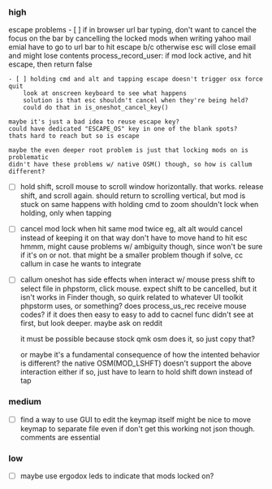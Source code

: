 ### high

escape problems
	- [ ] if in browser url bar typing, don't want to cancel the focus on the bar by cancelling the locked mods
		when writing yahoo mail emial have to go to url bar to hit escape b/c otherwise esc will close email and might lose contents
		process_record_user: if mod lock active, and hit escape, then return false

	- [ ] holding cmd and alt and tapping escape doesn't trigger osx force quit
		look at onscreen keyboard to see what happens
		solution is that esc shouldn't cancel when they're being held?
		could do that in is_oneshot_cancel_key()

	maybe it's just a bad idea to reuse escape key?
	could have dedicated "ESCAPE_OS" key in one of the blank spots?
	thats hard to reach but so is escape

	maybe the even deeper root problem is just that locking mods on is problematic
	didn't have these problems w/ native OSM() though, so how is callum different?




- [ ] hold shift, scroll mouse to scroll window horizontally. that works.
	release shift, and scroll again. should return to scrolling vertical, but mod is stuck on
	same happens with holding cmd to zoom
	shouldn't lock when holding, only when tapping

- [ ] cancel mod lock when hit same mod twice
	eg, alt alt would cancel instead of keeping it on
	that way don't have to move hand to hit esc
	hmmm, might cause problems w/ ambiguity though, since won't be sure if it's on or not.
		that might be a smaller problem though
	if solve, cc callum in case he wants to integrate

- [ ] callum oneshot has side effects when interact w/ mouse
	 press shift to select file in phpstorm, click mouse. expect shift to be cancelled, but it isn't
	    works in Finder though, so quirk related to whatever UI toolkit phpstorm uses, or something?
	does process_us_rec receive mouse codes? if it does then easy to easy to add to cacnel func
		didn't see at first, but look deeper. maybe ask on reddit

	it must be possible because stock qmk osm does it, so just copy that?

	or maybe it's a fundamental consequence of how the intented behavior is different?
		the native OSM(MOD_LSHFT) doesn't support the above interaction either
		if so, just have to learn to hold shift down instead of tap



### medium

- [ ] find a way to use GUI to edit the keymap itself
	might be nice to move keymap to separate file even if don't get this working
	not json though. comments are essential

### low

- [ ] maybe use ergodox leds to indicate that mods locked on?
